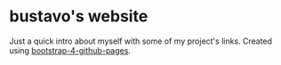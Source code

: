 
# bustavo's website

Just a quick intro about myself with some of my project's links. 
Created using [bootstrap-4-github-pages](https://nicolas-van.github.io/bootstrap-4-github-pages/).
